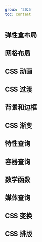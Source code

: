 ```yaml
---
group: '2025'
toc: content
---
```

## 弹性盒布局

## 网格布局

## CSS 动画

## CSS 过渡

## 背景和边框

## CSS 渐变

## 特性查询 

## 容器查询

## 数学函数

## 媒体查询

## CSS 变换

## CSS 排版
